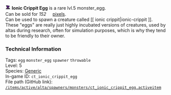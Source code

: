 ![ ](https://raw.githubusercontent.com/Ceterai/Enternia/main/items/active/alta/spawners/monsters/ct_ionic_crippit_egg.png) **Ionic Crippit Egg** is a rare lvl.5 monster_egg.  
Can be sold for *152* <img src="https://starbounder.org/mediawiki/images/2/21/Pixel.png" width="12" height="16"/> [pixels](https://starbounder.org/Pixel).  
Can be used to spawn a creature called [[ ionic crippit|ionic-crippit ]].  
These "eggs" are really just highly incubated versions of creatures, used by altas during research, often for simulation purposes, which is why they tend to be friendly to their owner.

### Technical Information

Tags: `egg` `monster_egg` `spawner` `throwable`  
Level: 5  
Species: [Generic](https://starbounder.org/Perfectly_Generic_Item)  
In-game ID: `ct_ionic_crippit_egg`  
File path (GitHub link): [`/items/active/alta/spawners/monsters/ct_ionic_crippit_egg.activeitem`](https://github.com/Ceterai/Enternia/blob/main/items/active/alta/spawners/monsters/ct_ionic_crippit_egg.activeitem)
